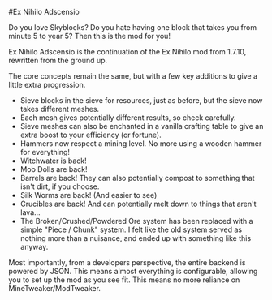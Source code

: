 #Ex Nihilo Adscensio

Do you love Skyblocks? Do you hate having one block that takes you from minute 5 to year 5? Then this is the mod for you!

 

Ex Nihilo Adscensio is the continuation of the Ex Nihilo mod from 1.7.10, rewritten from the ground up.

The core concepts remain the same, but with a few key additions to give a little extra progression.

 

* Sieve blocks in the sieve for resources, just as before, but the sieve now takes different meshes.
* Each mesh gives potentially different results, so check carefully.
* Sieve meshes can also be enchanted in a vanilla crafting table to give an extra boost to your efficiency (or fortune).
* Hammers now respect a mining level. No more using a wooden hammer for everything!
* Witchwater is back!
* Mob Dolls are back!
* Barrels are back! They can also potentially compost to something that isn't dirt, if you choose.
* Silk Worms are back! (And easier to see)
* Crucibles are back! And can potentially melt down to things that aren't lava...
* The Broken/Crushed/Powdered Ore system has been replaced with a simple "Piece / Chunk" system. I felt like the old system served as nothing more than a nuisance, and ended up with something like this anyway.

Most importantly, from a developers perspective, the entire backend is powered by JSON. This means almost everything is configurable, allowing you to set up the mod as you see fit. This means no more reliance on MineTweaker/ModTweaker.
